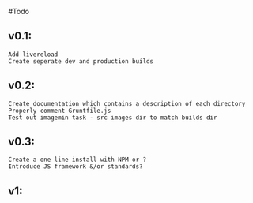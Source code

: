 #Todo

## v0.1:
	Add livereload
	Create seperate dev and production builds

## v0.2:
	Create documentation which contains a description of each directory
	Properly comment Gruntfile.js
	Test out imagemin task - src images dir to match builds dir

## v0.3:
	Create a one line install with NPM or ?
	Introduce JS framework &/or standards?

## v1: